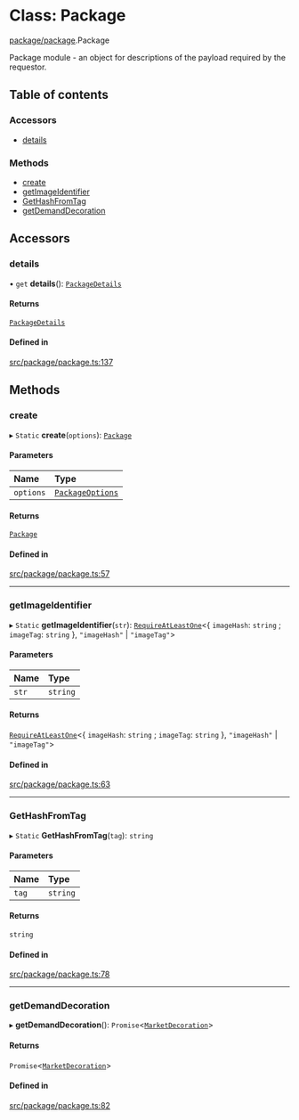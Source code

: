 # Class: Package

[package/package](../modules/package_package).Package

Package module - an object for descriptions of the payload required by the requestor.

## Table of contents

### Accessors

- [details](package_package.Package#details)

### Methods

- [create](package_package.Package#create)
- [getImageIdentifier](package_package.Package#getimageidentifier)
- [GetHashFromTag](package_package.Package#gethashfromtag)
- [getDemandDecoration](package_package.Package#getdemanddecoration)

## Accessors

### details

• `get` **details**(): [`PackageDetails`](../interfaces/package_package.PackageDetails)

#### Returns

[`PackageDetails`](../interfaces/package_package.PackageDetails)

#### Defined in

[src/package/package.ts:137](https://github.com/golemfactory/golem-js/blob/491c0c9/src/package/package.ts#L137)

## Methods

### create

▸ `Static` **create**(`options`): [`Package`](package_package.Package)

#### Parameters

| Name | Type |
| :------ | :------ |
| `options` | [`PackageOptions`](../modules/package_package#packageoptions) |

#### Returns

[`Package`](package_package.Package)

#### Defined in

[src/package/package.ts:57](https://github.com/golemfactory/golem-js/blob/491c0c9/src/package/package.ts#L57)

___

### getImageIdentifier

▸ `Static` **getImageIdentifier**(`str`): [`RequireAtLeastOne`](../modules/utils_types#requireatleastone)<{ `imageHash`: `string` ; `imageTag`: `string`  }, ``"imageHash"`` \| ``"imageTag"``\>

#### Parameters

| Name | Type |
| :------ | :------ |
| `str` | `string` |

#### Returns

[`RequireAtLeastOne`](../modules/utils_types#requireatleastone)<{ `imageHash`: `string` ; `imageTag`: `string`  }, ``"imageHash"`` \| ``"imageTag"``\>

#### Defined in

[src/package/package.ts:63](https://github.com/golemfactory/golem-js/blob/491c0c9/src/package/package.ts#L63)

___

### GetHashFromTag

▸ `Static` **GetHashFromTag**(`tag`): `string`

#### Parameters

| Name | Type |
| :------ | :------ |
| `tag` | `string` |

#### Returns

`string`

#### Defined in

[src/package/package.ts:78](https://github.com/golemfactory/golem-js/blob/491c0c9/src/package/package.ts#L78)

___

### getDemandDecoration

▸ **getDemandDecoration**(): `Promise`<[`MarketDecoration`](../modules/market_builder#marketdecoration)\>

#### Returns

`Promise`<[`MarketDecoration`](../modules/market_builder#marketdecoration)\>

#### Defined in

[src/package/package.ts:82](https://github.com/golemfactory/golem-js/blob/491c0c9/src/package/package.ts#L82)
